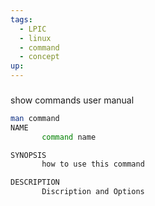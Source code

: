 ```yaml
---
tags:
  - LPIC
  - linux
  - command
  - concept
up:
---
```

###
show commands user manual 
```bash
man command
NAME
       command name

SYNOPSIS
       how to use this command

DESCRIPTION
	   Discription and Options
```